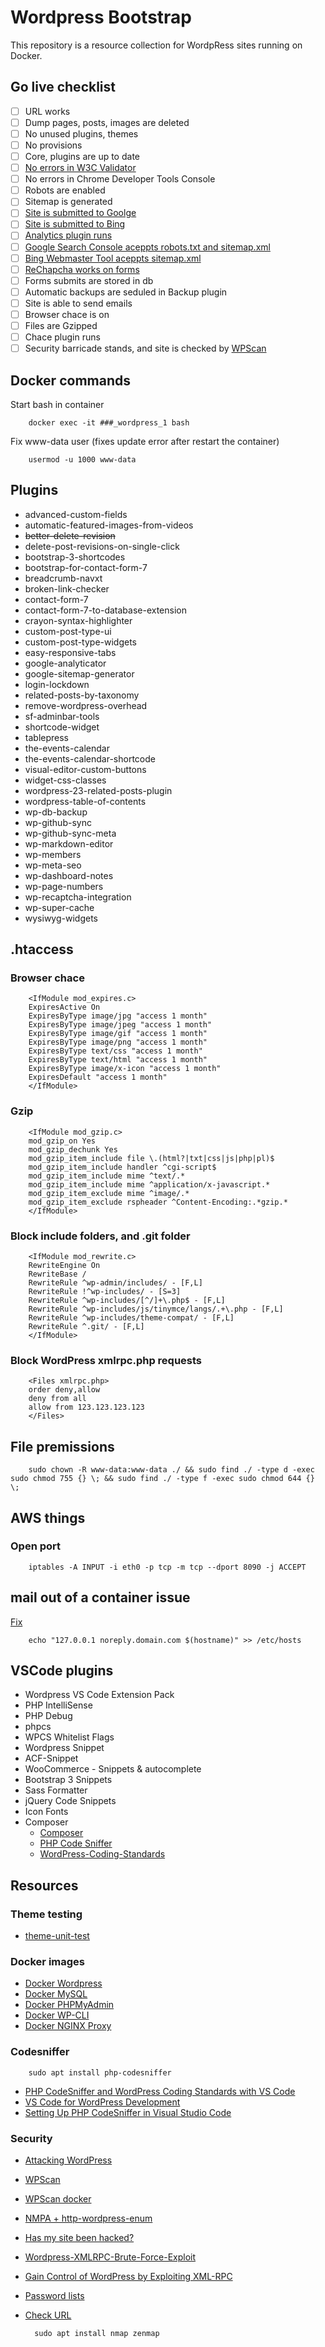 # Wordpress Bootstrap

This repository is a resource collection for WordpRess sites running on Docker.

## Go live checklist

- [ ] URL works
- [ ] Dump pages, posts, images are deleted
- [ ] No unused plugins, themes
- [ ] No provisions
- [ ] Core, plugins are up to date
- [ ] [No errors in W3C Validator](https://validator.w3.org)
- [ ] No errors in Chrome Developer Tools Console
- [ ] Robots are enabled
- [ ] Sitemap is generated
- [ ] [Site is submitted to Goolge](https://www.google.com/webmasters/tools/submit-url)
- [ ] [Site is submitted to Bing](http://www.bing.com/toolbox/submit-site-url)
- [ ] [Analytics plugin runs](https://analytics.google.com)
- [ ] [Google Search Console aceppts robots.txt and sitemap.xml](https://www.google.com/webmasters/tools/)
- [ ] [Bing Webmaster Tool  aceppts sitemap.xml](http://www.bing.com/toolbox/webmaster)
- [ ] [ReChapcha works on forms](https://www.google.com/recaptcha/intro/)
- [ ] Forms submits are stored in db
- [ ] Automatic backups are seduled in Backup plugin
- [ ] Site is able to send emails
- [ ] Browser chace is on
- [ ] Files are Gzipped
- [ ] Chace plugin runs
- [ ] Security barricade stands, and site is checked by [WPScan](https://wpscan.org/)

## Docker commands

Start bash in container

        docker exec -it ###_wordpress_1 bash
        
Fix www-data user (fixes update error after restart the container)
        
        usermod -u 1000 www-data

## Plugins

* advanced-custom-fields
* automatic-featured-images-from-videos
* ~~better-delete-revision~~
* delete-post-revisions-on-single-click
* bootstrap-3-shortcodes
* bootstrap-for-contact-form-7
* breadcrumb-navxt
* broken-link-checker
* contact-form-7
* contact-form-7-to-database-extension
* crayon-syntax-highlighter
* custom-post-type-ui
* custom-post-type-widgets
* easy-responsive-tabs
* google-analyticator
* google-sitemap-generator
* login-lockdown
* related-posts-by-taxonomy
* remove-wordpress-overhead
* sf-adminbar-tools
* shortcode-widget
* tablepress
* the-events-calendar
* the-events-calendar-shortcode
* visual-editor-custom-buttons
* widget-css-classes
* wordpress-23-related-posts-plugin
* wordpress-table-of-contents
* wp-db-backup
* wp-github-sync
* wp-github-sync-meta
* wp-markdown-editor
* wp-members
* wp-meta-seo
* wp-dashboard-notes
* wp-page-numbers
* wp-recaptcha-integration
* wp-super-cache
* wysiwyg-widgets

## .htaccess

### Browser chace

        <IfModule mod_expires.c>
        ExpiresActive On
        ExpiresByType image/jpg "access 1 month"
        ExpiresByType image/jpeg "access 1 month"
        ExpiresByType image/gif "access 1 month"
        ExpiresByType image/png "access 1 month"
        ExpiresByType text/css "access 1 month"
        ExpiresByType text/html "access 1 month"
        ExpiresByType image/x-icon "access 1 month"
        ExpiresDefault "access 1 month"
        </IfModule>
        
### Gzip

        <IfModule mod_gzip.c>
        mod_gzip_on Yes
        mod_gzip_dechunk Yes
        mod_gzip_item_include file \.(html?|txt|css|js|php|pl)$
        mod_gzip_item_include handler ^cgi-script$
        mod_gzip_item_include mime ^text/.*
        mod_gzip_item_include mime ^application/x-javascript.*
        mod_gzip_item_exclude mime ^image/.*
        mod_gzip_item_exclude rspheader ^Content-Encoding:.*gzip.*
        </IfModule>
        
### Block include folders, and .git folder

        <IfModule mod_rewrite.c>
        RewriteEngine On
        RewriteBase /
        RewriteRule ^wp-admin/includes/ - [F,L]
        RewriteRule !^wp-includes/ - [S=3]
        RewriteRule ^wp-includes/[^/]+\.php$ - [F,L]
        RewriteRule ^wp-includes/js/tinymce/langs/.+\.php - [F,L]
        RewriteRule ^wp-includes/theme-compat/ - [F,L]
        RewriteRule ^.git/ - [F,L]
        </IfModule>
        
### Block WordPress xmlrpc.php requests

        <Files xmlrpc.php>
        order deny,allow
        deny from all
        allow from 123.123.123.123
        </Files>
        
## File premissions

        sudo chown -R www-data:www-data ./ && sudo find ./ -type d -exec sudo chmod 755 {} \; && sudo find ./ -type f -exec sudo chmod 644 {} \;

## AWS things

### Open port

        iptables -A INPUT -i eth0 -p tcp -m tcp --dport 8090 -j ACCEPT
        
## mail out of a container issue

[Fix](https://github.com/docker-library/php/issues/135#issuecomment-277199026)

        echo "127.0.0.1 noreply.domain.com $(hostname)" >> /etc/hosts
        
## VSCode plugins

* Wordpress VS Code Extension Pack 
* PHP IntelliSense
* PHP Debug
* phpcs
* WPCS Whitelist Flags
* Wordpress Snippet
* ACF-Snippet
* WooCommerce - Snippets & autocomplete
* Bootstrap 3 Snippets
* Sass Formatter
* jQuery Code Snippets
* Icon Fonts
* Composer
    * [Composer](https://getcomposer.org/)
    * [PHP Code Sniffer](https://github.com/squizlabs/PHP_CodeSniffer)
    * [WordPress-Coding-Standards](https://github.com/WordPress-Coding-Standards/WordPress-Coding-Standards)

## Resources

### Theme testing

- [theme-unit-test](https://github.com/WPTRT/theme-unit-test)

### Docker images

- [Docker Wordpress](https://github.com/docker-library/wordpress)
- [Docker MySQL](https://hub.docker.com/_/mysql/)
- [Docker PHPMyAdmin](https://hub.docker.com/r/phpmyadmin/phpmyadmin/)
- [Docker WP-CLI](https://hub.docker.com/r/tatemz/wp-cli/)
- [Docker NGINX Proxy](https://hub.docker.com/r/jwilder/nginx-proxy/)

### Codesniffer

        sudo apt install php-codesniffer

- [PHP CodeSniffer and WordPress Coding Standards with VS Code](https://github.com/tommcfarlin/phpcs-wpcs-vscode)
- [VS Code for WordPress Development](https://tommcfarlin.com/vs-code-wordpress/)
- [Setting Up PHP CodeSniffer in Visual Studio Code](https://tommcfarlin.com/php-codesniffer-in-visual-studio-code/)

### Security

- [Attacking WordPress](https://hackertarget.com/attacking-wordpress/)
- [WPScan](https://wpscan.org/)
- [WPScan docker](https://hub.docker.com/r/wpscanteam/wpscan/)
- [NMPA + http-wordpress-enum](https://nmap.org/nsedoc/scripts/http-wordpress-enum.html)
- [Has my site been hacked?](https://www.wordfence.com/learn/has-my-site-been-hacked/)
- [Wordpress-XMLRPC-Brute-Force-Exploit](https://github.com/1N3/Wordpress-XMLRPC-Brute-Force-Exploit)
- [Gain Control of WordPress by Exploiting XML-RPC](https://null-byte.wonderhowto.com/how-to/gain-control-wordpress-by-exploiting-xml-rpc-0174864/)
- [Password lists](https://wiki.skullsecurity.org/index.php?title=Passwords)
- [Check URL](https://www.virustotal.com/#/home/url)

        sudo apt install nmap zenmap

